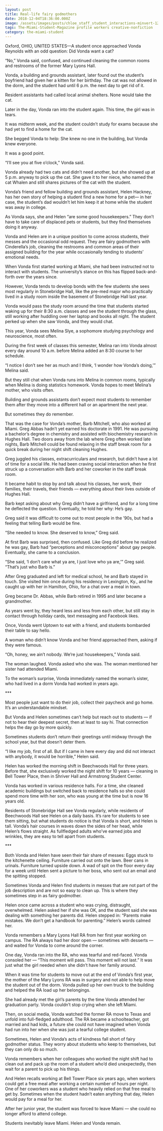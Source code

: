 ```yaml
---
layout: post
title: Real-life fairy godmothers
date: 2018-12-04T18:36:00.000Z
image: /assets/images/posts/chloe_staff_student_interactions-minvert-1280x640.jpg
tags: The-Miami-Student-Magazine profile workers creative-nonfiction
category: the-miami-student
---
```

Oxford, OHIO, UNITED STATES—A student once approached Vonda Reynolds with an odd question: Did Vonda want a cat?



“No,” Vonda said, confused, and continued cleaning the common rooms and restrooms of the former Mary Lyons Hall.



Vonda, a building and grounds assistant, later found out the student’s boyfriend had given her a kitten for her birthday. The cat was not allowed in the dorm, and the student had until 6 p.m. the next day to get rid of it.



Resident assistants had called local animal shelters. None would take the cat.



Later in the day, Vonda ran into the student again. This time, the girl was in tears.



It was midterm week, and the student couldn’t study for exams because she had yet to find a home for the cat.



She begged Vonda to help: She knew no one in the building, but Vonda knew everyone.



It was a good point.



“I’ll see you at five o’clock,” Vonda said.



Vonda already had two cats and didn’t need another, but she showed up at 5 p.m. anyway to pick up the cat. She gave it to her niece, who named the cat Whalen and still shares pictures of the cat with the student.



Vonda’s friend and fellow building and grounds assistant, Helen Hackney, has her own story of helping a student find a new home for a pet— in her case, the student’s dad wouldn’t let him keep it at home while the student was away in college.



As Vonda says, she and Helen “are some good housekeepers.” They don’t have to take care of displaced pets or students, but they find themselves doing it anyway.



Vonda and Helen are in a unique position to come across students, their messes and the occasional odd request. They are fairy godmothers with Cinderella’s job, cleaning the restrooms and common areas of their assigned building for the year while occasionally tending to students’ emotional needs.



When Vonda first started working at Miami, she had been instructed not to interact with students. The university’s stance on this has flipped back-and-forth over the years since.



However, Vonda tends to develop bonds with the few students she sees most regularly in Stonebridge Hall, like the pre-med major who practically lived in a study room inside the basement of Stonebridge Hall last year.



Vonda would pass the study room around the time that students started waking up for their 8:30 a.m. classes and see the student through the glass, still working after huddling over her laptop and books all night. The student perked up when she saw Vonda, and they would chat.



This year, Vonda sees Melina Slye, a sophomore studying psychology and neuroscience, most often.



During the first week of classes this semester, Melina ran into Vonda almost every day around 10 a.m. before Melina added an 8:30 course to her schedule.



“I notice I don’t see her as much and I think, ‘I wonder how Vonda’s doing,’” Melina said.



But they still chat when Vonda runs into Melina in common rooms, typically when Melina is doing statistics homework. Vonda hopes to meet Melina’s mother, who visits often.



Building and grounds assistants don’t expect most students to remember them after they move into a different hall or an apartment the next year.



But sometimes they do remember.



That was the case for Vonda’s mother, Barb Mitchell, who also worked at Miami. Greg Abbas hadn’t yet earned his doctorate in 1991. He was pursuing a bachelor’s degree in chemistry and assisted with biochemistry research in Hughes Hall. Two doors away from the lab where Greg often worked late nights, Barb Mitchell could be found relaxing in the staff break room for a quick break during her night shift cleaning Hughes.



Greg juggled his classes, extracurriculars and research, but didn’t have a lot of time for a social life. He had been craving social interaction when he first struck up a conversation with Barb and her coworker in the staff break room.



It became habit to stop by and talk about his classes, her work, their families, their travels, their friends — everything about their lives outside of Hughes Hall.



Barb kept asking about why Greg didn’t have a girlfriend, and for a long time he deflected the question. Eventually, he told her why: He’s gay.



Greg said it was difficult to come out to most people in the ’90s, but had a feeling that telling Barb would be fine.



“She needed to know. She deserved to know,” Greg said.



At first Barb was surprised, then confused. Like Greg did before he realized he was gay, Barb had “perceptions and misconceptions” about gay people. Eventually, she came to a conclusion.



“She said, ‘I don’t care what ya are, I just love who ya are,’” Greg said. “That’s just who Barb is.”



After Greg graduated and left for medical school, he and Barb stayed in touch. She visited him once during his residency in Lexington, Ky., and he caught up with her in Hamilton, Ohio, for a chat over a meal in town.



Greg became Dr. Abbas, while Barb retired in 1995 and later became a grandmother.



As years went by, they heard less and less from each other, but still stay in contact through holiday cards, text messaging and Facebook likes.



Once, Vonda went Uptown to eat with a friend, and students bombarded their table to say hello.



A woman who didn’t know Vonda and her friend approached them, asking if they were famous.



“Oh, honey, we ain’t nobody. We’re just housekeepers,” Vonda said.



The woman laughed. Vonda asked who she was. The woman mentioned her sister had attended Miami.



To the woman’s surprise, Vonda immediately named the woman’s sister, who had lived in a dorm Vonda had worked in years ago.



\*\**



Most people just want to do their job, collect their paycheck and go home. It’s an understandable mindset.



But Vonda and Helen sometimes can’t help but reach out to students — if not to hear their deepest secret, then at least to say hi. That connection helps the day go by more quickly.



Sometimes students don’t return their greetings until midway through the school year, but that doesn’t deter them.



“I like my job, first of all. But if I came in here every day and did not interact with anybody, it would be horrible,” Helen said.



Helen has worked the morning shift in Beechwoods Hall for three years. Before that, she exclusively worked the night shift for 10 years — cleaning in Bell Tower Place, then in Shriver Hall and Armstrong Student Center.



Vonda has worked in various residence halls. For a time, she cleaned academic buildings but switched back to residence halls so she could spend more time with her son, who was young at the time but is now 16 years old.



Residents of Stonebridge Hall see Vonda regularly, while residents of Beechwoods Hall see Helen on a daily basis. It’s rare for students to see them sitting, but what students do notice is that Vonda is short, and Helen is tall. Vonda’s hair courses in waves down the sides of her head, while Helen’s flows straight. As fullfledged adults who’ve earned jobs and wrinkles, they are easy to tell apart from students.



\*\**



Both Vonda and Helen have seen their fair share of messes: Eggs stuck to the kitchenette ceiling. Furniture carried out onto the lawn. Beer cans in urinals. Furniture turned upside down. A wad of spit on the floor every day for a week until Helen sent a picture to her boss, who sent out an email and the spitting stopped.



Sometimes Vonda and Helen find students in messes that are not part of the job description and are not so easy to clean up. This is where they sometimes step in as fairy godmother.



Helen once came across a student who was crying, distraught, overwhelmed. Helen asked her if she was OK, and the student said she was dealing with something her parents did. Helen stepped in: “Parents make mistakes. We don’t get a handbook for parenting.” Helen’s words calmed her.



Vonda remembers a Mary Lyons Hall RA from her first year working on campus. The RA always had her door open — sometimes with desserts — and waited for Vonda to come around the corner.



One day, Vonda ran into the RA, who was tearful and red-faced. Vonda consoled her — “This moment will pass. This moment will not last.” It was just what the girl needed when she didn’t have her family around.



When it was time for students to move out at the end of Vonda’s first year, the mother of the Mary Lyons RA was in surgery and not able to help move the student out of the dorm. Vonda pulled up her own truck to the building and helped the RA load up her belongings.



She had already met the girl’s parents by the time Vonda attended her graduation party. Vonda couldn’t stop crying when she left Miami.



Then, on social media, Vonda watched the former RA move to Texas and unfold into full-fledged adulthood. The RA became a schoolteacher, got married and had kids, a future she could not have imagined when Vonda had run into her when she was just a tearful college student.



Sometimes, Helen and Vonda’s acts of kindness fall short of fairy godmother status. They worry about students who keep to themselves, but they can only do so much.



Vonda remembers when her colleagues who worked the night shift had to clean out and pack up the room of a student who’d died unexpectedly, then wait for a parent to pick up his things.



And Helen recalls working at Bell Tower Place six years ago, when workers could get a free meal after working a certain number of hours per night. One of her coworkers was a student who heavily relied on that free meal to get by. Sometimes when the student hadn’t eaten anything that day, Helen would pay for a meal for her.



After her junior year, the student was forced to leave Miami — she could no longer afford to attend college.



Students inevitably leave Miami. Helen and Vonda remain.
